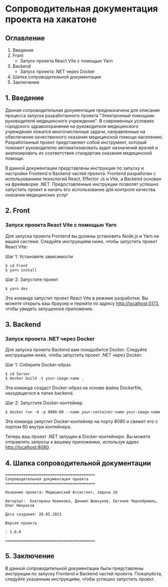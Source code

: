 # Сопроводительная документация проекта на хакатоне

## Оглавление

1. Введение
2. Front
   - Запуск проекта React Vite с помощью Yarn
3. Backend
   - Запуск проекта .NET через Docker
4. Шапка сопроводительной документации
5. Заключение

## 1. Введение

Данная сопроводительная документация предназначена для описания процесса запуска разработанного проекта "Электронный помощник руководителя медицинского учреждения". В современных условиях городского здравоохранения на руководителя медицинского учреждения ложатся многочисленные задачи, направленные на обеспечение качественного оказания медицинской помощи населению. Разработанный проект представляет собой инструмент, который поможет руководителю автоматизировать аудит назначений врачей и анализировать их соответствие стандартам оказания медицинской помощи.

В данной документации представлены инструкции по запуску и настройке Frontend и Backend частей проекта. Frontend разработан с использованием технологий React, Effector Js и Vite, а Backend основан на фреймворке .NET. Предоставленные инструкции позволят успешно запустить проект и начать его использование для контроля качества оказания медицинских услуг

## 2. Front

### Запуск проекта React Vite с помощью Yarn

Для запуска проекта Frontend вы должны установить Node.js и Yarn на вашей системе. Следуйте инструкциям ниже, чтобы запустить проект React Vite:

Шаг 1: Установите зависимости

```
$ cd Front
$ yarn install
```

Шаг 2: Запустите проект

```
$ yarn dev
```

Эта команда запустит проект React Vite в режиме разработки. Вы можете открыть ваш браузер и перейти по адресу [http://localhost:5173](http://localhost:5173), чтобы увидеть запущенное приложение.

## 3. Backend

### Запуск проекта .NET через Docker

Для запуска проекта Backend вам понадобится Docker. Следуйте инструкциям ниже, чтобы запустить проект .NET через Docker:

Шаг 1: Соберите Docker-образ

```
$ cd Server
$ docker build -t your-image-name .
```

Эта команда создаст Docker-образ на основе файла Dockerfile, находящегося в папке backend.

Шаг 2: Запустите Docker-контейнер

```
$ docker run -d -p 8080:80 --name your-container-name your-image-name
```

Эта команда запустит Docker-контейнер на порту 8080 и свяжет его с портом 80 внутри контейнера.

Теперь ваш проект .NET запущен в Docker-контейнере. Вы можете отправлять запросы к вашему приложению, используя адрес [http://localhost:8080](http://localhost:8080).

## 4. Шапка сопроводительной документации

```
========================================
Сопроводительная документация проекта
========================================

Название проекта: Медицинский Ассистент, задача 18

Автор(ы):  Екатерина Новикова, Даниил Шовкунов, Евгения Чернобривец, Олег Некрасов

Дата создания: 28.05.2023

Версия проекта

: 1.0.0

========================================
```

## 5. Заключение

В данной сопроводительной документации были представлены инструкции по запуску Frontend и Backend частей проекта. Пожалуйста, следуйте указанным инструкциям, чтобы успешно запустить проект.
